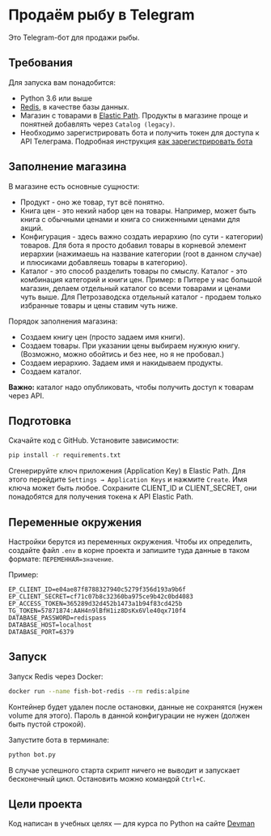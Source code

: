 # Продаём рыбу в Telegram

Это Telegram-бот для продажи рыбы.

## Требования

Для запуска вам понадобится:

- Python 3.6 или выше
- [Redis](https://redis.io/), в качестве базы данных.
- Магазин с товарами в [Elastic Path](https://www.elasticpath.com/). Продукты в магазине проще и понятней добавлять через `Catalog (legacy)`.
- Необходимо зарегистрировать бота и получить токен для доступа к API Телеграма. Подробная инструкция [как зарегистрировать бота](https://way23.ru/%D1%80%D0%B5%D0%B3%D0%B8%D1%81%D1%82%D1%80%D0%B0%D1%86%D0%B8%D1%8F-%D0%B1%D0%BE%D1%82%D0%B0-%D0%B2-telegram/)

## Заполнение магазина

В магазине есть основные сущности:

- Продукт - оно же товар, тут всё понятно.
- Книга цен - это некий набор цен на товары. Например, может быть книга с обычными ценами и книга со сниженными ценами для акций.
- Конфигурация - здесь важно создать иерархию (по сути - категории) товаров. Для бота я просто добавил товары в корневой элемент иерархии (нажимаешь на название категории (root в данном случае) и плюсиками добавляешь товары в категорию).
- Каталог - это способ разделить товары по смыслу. Каталог - это комбинация категорий и книги цен. Пример: в Питере у нас большой магазин, делаем отдельный каталог со всеми товарами и ценами чуть выше. Для Петрозаводска отдельный каталог - продаем только избранные товары и цены ставим чуть ниже.

Порядок заполнения магазина:

- Создаем книгу цен (просто задаем имя книги).
- Создаем товары. При указании цены выбираем нужную книгу. (Возможно, можно обойтись и без нее, но я не пробовал.)
- Создаем иерархию. Задаем имя и накидываем продукты.
- Создаем каталог.

**Важно:** каталог надо опубликовать, чтобы получить доступ к товарам через API.

## Подготовка

Скачайте код с GitHub. Установите зависимости:

```sh
pip install -r requirements.txt
```

Сгенерируйте ключ приложения (Application Key) в Elastic Path. Для этого перейдите `Settings → Application Keys` и нажмите `Create`. Имя ключа может быть любое. Сохраните CLIENT_ID и CLIENT_SECRET, они понадобятся для получения токена к API Elastic Path.

## Переменные окружения

Настройки берутся из переменных окружения. Чтобы их определить, создайте файл `.env` в корне проекта и запишите туда данные в таком формате: `ПЕРЕМЕННАЯ=значение`.

Пример:

```env
EP_CLIENT_ID=e04ae87f8788327940c5279f356d193a9b6f
EP_CLIENT_SECRET=cf71c07b8c32360ba975ce9b42c0bd4083
EP_ACCESS_TOKEN=365289d32d452b1473a1b94f83cd425b
TG_TOKEN=57871874:AAH4n9lBfH1iz8DsKx6Vle40qx710f4
DATABASE_PASSWORD=redispass
DATABASE_HOST=localhost
DATABASE_PORT=6379
```

## Запуск

Запуск Redis через Docker:

```sh
docker run --name fish-bot-redis --rm redis:alpine

```

Контейнер будет удален после остановки, данные не сохранятся (нужен volume для этого).
Пароль в данной конфигурации не нужен (должен быть пустой строкой).

Запустите бота в терминале:

```sh
python bot.py
```

В случае успешного старта скрипт ничего не выводит и запускает бесконечный цикл. Остановить можно командой `Ctrl+C`.

## Цели проекта

Код написан в учебных целях — для курса по Python на сайте [Devman](https://dvmn.org/modules/chat-bots/)
